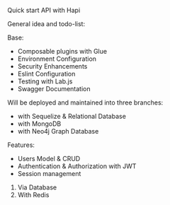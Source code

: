 Quick start API with Hapi

General idea and todo-list:

Base:
* Composable plugins with Glue
* Environment Configuration
* Security Enhancements
* Eslint Configuration
* Testing with Lab.js
* Swagger Documentation

Will be deployed and maintained into three branches:
* with Sequelize & Relational Database
* with MongoDB
* with Neo4j Graph Database

Features:
* Users Model & CRUD
* Authentication & Authorization with JWT
* Session management
1. Via Database
2. With Redis
